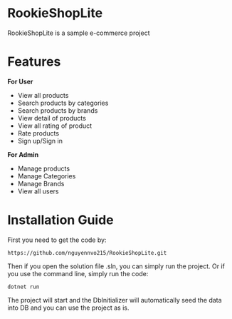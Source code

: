 # RookieShopLite

RookieShopLite is a sample e-commerce project

# Features

**For User**
- View all products
- Search products by categories
- Search products by brands
- View detail of products
- View all rating of product
- Rate products
- Sign up/Sign in

**For Admin**
- Manage products
- Manage Categories
- Manage Brands
- View all users

# Installation Guide
First you need to get the code by:

`https://github.com/nguyennvo215/RookieShopLite.git`

Then if you open the solution file .sln, you can simply run the project. Or if you use the command line, simply run the code:

`dotnet run`

The project will start and the DbInitializer will automatically seed the data into DB and you can use the project as is.
